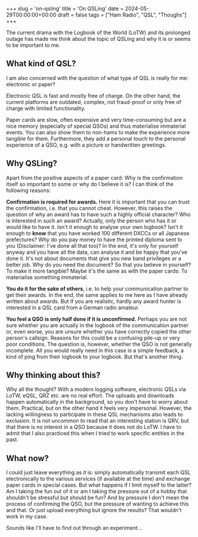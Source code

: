 +++
slug = 'on-qsling'
title = 'On QSLing'
date = 2024-05-29T00:00:00+00:00
draft = false
tags = ["Ham Radio", "QSL", "Thoughs"]
+++

The current drama with the Logbook of the World (LoTW) and its prolonged outage has made me think about the topic of QSLing and why it is or seems to be important to me.

## What kind of QSL? ##

I am also concerned with the question of what type of QSL is really for me: electronic or paper?

Electronic QSL is fast and mostly free of charge. On the other hand, the current platforms are outdated, complex, not fraud-proof or only free of charge with limited functionality.

Paper cards are slow, often expensive and very time-consuming but are a nice memory (especially of special QSOs) and thus materialise immaterial events. You can also show them to non-hams to make the experience more tangible for them. Furthermore, they add a personal touch to the personal experience of a QSO, e.g. with a picture or handwritten greetings.

## Why QSLing? ##

Apart from the positive aspects of a paper card: Why is the confirmation itself so important to some or why do I believe it is? I can think of the following reasons: 

**Confirmation is required for awards.** Here it is important that you can trust the confirmation, i.e. that you cannot cheat. However, this raises the question of why an award has to have such a highly official character? Who is interested in such an award? Actually, only the person who has it or would like to have it. Isn't it enough to analyse your own logbook? Isn't it enough to **know** that you have worked 100 different DXCCs or all Japanese prefectures? Why do you pay money to have the printed diploma sent to you (Disclaimer: I've done all that too)? In the end, it's only for yourself anyway and you have all the data, can analyse it and be happy that you've done it. It's not about documents that give you new band privileges or a better job. Why do you need the document? So that you believe in yourself? To make it more tangible? Maybe it's the same as with the paper cards: To materialise something immaterial.

**You do it for the sake of others**, i.e. to help your communication partner to get their awards. In the end, the same applies to me here as I have already written about awards. But if you are realistic, hardly any award hunter is interested in a QSL card from a German radio amateur.

**You feel a QSO is only half done if it is unconfirmed.** Perhaps you are not sure whether you are actually in the logbook of the communication partner or, even worse, you are unsure whether you have correctly copied the other person's callsign. Reasons for this could be a confusing pile-up or very poor conditions. The question is, however, whether the QSO is not generally incomplete. All you would really need in this case is a simple feedback, a kind of ping from their logbook to your logbook. But that's another thing.

## Why thinking about this? ##

Why all the thought? With a modern logging software, electronic QSLs via LoTW, eQSL, QRZ etc. are no real effort. The uploads and downloads happen automatically in the background, so you don't have to worry about them. Practical, but on the other hand it feels very impersonal. However, the lacking willingness to participate in these QSL mechanisms also leads to exclusion. It is not uncommon to read that an interesting station is QRV, but that there is no interest in a QSO because it does not do LoTW. I have to admit that I also practiced this when I tried to work specific entities in the past.

## What now? ##

I could just leave everything as it is: simply automatically transmit each QSL electronically to the various services (if available at the time) and exchange paper cards in special cases. But what happens if I limit myself to the latter? Am I taking the fun out of it or am I taking the pressure out of a hobby that shouldn't be stressful but should be fun? And by pressure I don't mean the process of confirming the QSO, but the pressure of wanting to achieve this and that. Or just upload everything but ignore the results? That wouldn't work in my case.

Sounds like I'll have to find out through an experiment...